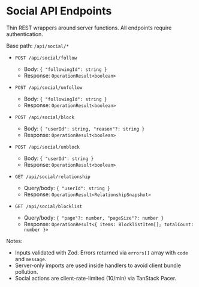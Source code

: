 # Social API Endpoints

Thin REST wrappers around server functions. All endpoints require authentication.

Base path: `/api/social/*`

- `POST /api/social/follow`
  - Body: `{ "followingId": string }`
  - Response: `OperationResult<boolean>`

- `POST /api/social/unfollow`
  - Body: `{ "followingId": string }`
  - Response: `OperationResult<boolean>`

- `POST /api/social/block`
  - Body: `{ "userId": string, "reason"?: string }`
  - Response: `OperationResult<boolean>`

- `POST /api/social/unblock`
  - Body: `{ "userId": string }`
  - Response: `OperationResult<boolean>`

- `GET /api/social/relationship`
  - Query/body: `{ "userId": string }`
  - Response: `OperationResult<RelationshipSnapshot>`

- `GET /api/social/blocklist`
  - Query/body: `{ "page"?: number, "pageSize"?: number }`
  - Response: `OperationResult<{ items: BlocklistItem[]; totalCount: number }>`

Notes:

- Inputs validated with Zod. Errors returned via `errors[]` array with `code` and `message`.
- Server-only imports are used inside handlers to avoid client bundle pollution.
- Social actions are client-rate-limited (10/min) via TanStack Pacer.
